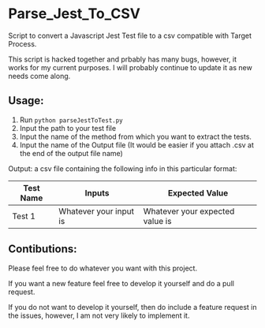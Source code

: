# Parse_Jest_To_CSV

Script to convert a Javascript Jest Test file to a csv compatible with Target Process.

This script is hacked together and prbably has many bugs, however, it works for my current purposes. I will probably continue to update it as new needs come along.

## Usage:

1. Run `python parseJestToTest.py`
2. Input the path to your test file
3. Input the name of the method from which you want to extract the tests.
4. Input the name of the Output file (It would be easier if you attach .csv at the end of the output file name)

Output: a csv file containing the following info in this particular format:

Test Name | Inputs | Expected Value 
--- | --- | ---
Test 1 | Whatever your input is | Whatever your expected value is 

## Contibutions:

Please feel free to do whatever you want with this project.

If you want a new feature feel free to develop it yourself and do a pull request.

If you do not want to develop it yourself, then do include a feature request in the issues, however, I am not very likely to implement it.


